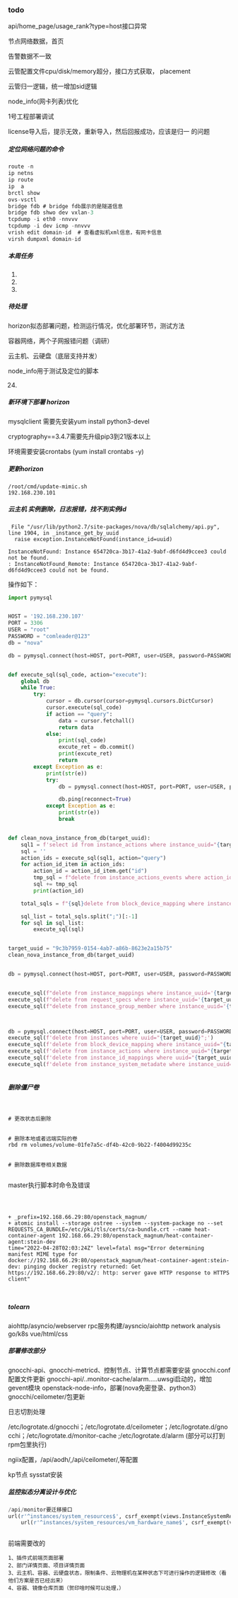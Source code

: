 ### todo



api/home_page/usage_rank?type=host接口异常

节点网络数据，首页

告警数据不一致

云管配置文件cpu/disk/memory超分，接口方式获取， placement

云管归一逻辑，统一增加sid逻辑







node_info(网卡列表)优化

1号工程部署调试





license导入后，提示无效，重新导入，然后回报成功，应该是归一 的问题











##### 定位网络问题的命令

```javascript
route -n
ip netns 
ip route
ip  a
brctl show
ovs-vsctl
bridge fdb # bridge fdb展示的是隧道信息
bridge fdb shwo dev vxlan-3
tcpdump -i eth0 -nnvvv
tcpdump -i dev icmp -nnvvv
vrish edit domain-id  # 查看虚拟机xml信息，有网卡信息
virsh dumpxml domain-id
```



##### 本周任务

1. 
2. 
3. 





##### 待处理

horizon拟态部署问题，检测运行情况，优化部署环节，测试方法

容器网络，两个子网报错问题（调研）

云主机、云硬盘（底层支持并发）

node_info用于测试及定位的脚本



24. 











##### 新环境下部署 horizon

mysqlclient 需要先安装yum install python3-devel

cryptography==3.4.7需要先升级pip3到21版本以上

环境需要安装crontabs (yum install crontabs -y)















##### 更新horizon  



```
/root/cmd/update-mimic.sh
192.168.230.101

```







##### 云主机 实例删除，日志报错，找不到实例id 

```
 File "/usr/lib/python2.7/site-packages/nova/db/sqlalchemy/api.py", line 1904, in _instance_get_by_uuid
  raise exception.InstanceNotFound(instance_id=uuid)

InstanceNotFound: Instance 654720ca-3b17-41a2-9abf-d6fd4d9ccee3 could not be found.
: InstanceNotFound_Remote: Instance 654720ca-3b17-41a2-9abf-d6fd4d9ccee3 could not be found.
```

操作如下：

```python
import pymysql


HOST = '192.168.230.107'
PORT = 3306
USER = "root"
PASSWORD = "comleader@123"
db = "nova"

db = pymysql.connect(host=HOST, port=PORT, user=USER, password=PASSWORD, database=db)


def execute_sql(sql_code, action="execute"):
    global db
    while True:
        try:
            cursor = db.cursor(cursor=pymysql.cursors.DictCursor)
            cursor.execute(sql_code)
            if action == "query":
                data = cursor.fetchall()
                return data
            else:
                print(sql_code)
                excute_ret = db.commit()
                print(excute_ret)
                return
        except Exception as e:
            print(str(e))
            try:
                db = pymysql.connect(host=HOST, port=PORT, user=USER, password=PASSWORD, database=db)

                db.ping(reconnect=True)
            except Exception as e:
                print(str(e))
                break


def clean_nova_instance_from_db(target_uuid):
    sql1 = f'select id from instance_actions where instance_uuid="{target_uuid}";'
    sql = ''
    action_ids = execute_sql(sql1, action="query")
    for action_id_item in action_ids:
        action_id = action_id_item.get("id")
        tmp_sql = f"delete from instance_actions_events where action_id='{action_id}';"
        sql += tmp_sql
        print(action_id)

    total_sqls = f"{sql}delete from block_device_mapping where instance_uuid='{target_uuid}';delete from instance_actions where instance_uuid='{target_uuid}';delete from instance_extra where instance_uuid='{target_uuid}';delete from instance_faults where instance_uuid='{target_uuid}';delete from instance_groups where uuid='{target_uuid}';delete from instance_id_mappings where uuid='{target_uuid}';delete from instance_info_caches where instance_uuid='{target_uuid}';delete from instance_metadata where instance_uuid='{target_uuid}';delete from instance_system_metadata where instance_uuid='{target_uuid}';delete from migrations where instance_uuid='{target_uuid}';delete from virtual_interfaces where instance_uuid='{target_uuid}';delete from instances where uuid='{target_uuid}';"

    sql_list = total_sqls.split(";")[:-1]
    for sql in sql_list:
        execute_sql(sql)


target_uuid = "9c3b7959-0154-4ab7-a86b-8623e2a15b75"
clean_nova_instance_from_db(target_uuid)


db = pymysql.connect(host=HOST, port=PORT, user=USER, password=PASSWORD, database="nova_api")


execute_sql(f"delete from instance_mappings where instance_uuid='{target_uuid}';")
execute_sql(f"delete from request_specs where instance_uuid='{target_uuid}';")
execute_sql(f"delete from instance_group_member where instance_uuid='{target_uuid}';")



db = pymysql.connect(host=HOST, port=PORT, user=USER, password=PASSWORD, database="nova_cell0")
execute_sql(f'delete from instances where uuid="{target_uuid}";')
execute_sql(f'delete from block_device_mapping where instance_uuid="{target_uuid}";')
execute_sql(f'delete from instance_actions where instance_uuid="{target_uuid}";')
execute_sql(f'delete from instance_id_mappings where uuid="{target_uuid}";')
execute_sql(f'delete from instance_system_metadate where instance_uuid="{target_uuid}";')



```





##### 删除僵尸卷

```


# 更改状态后删除


# 删除本地或者远端实际的卷
rbd rm volumes/volume-01fe7a5c-df4b-42c0-9b22-f4004d99235c


# 删除数据库卷相关数据


```







master执行脚本时命令及错误

```



+ _prefix=192.168.66.29:80/openstack_magnum/
+ atomic install --storage ostree --system --system-package no --set REQUESTS_CA_BUNDLE=/etc/pki/tls/certs/ca-bundle.crt --name heat-container-agent 192.168.66.29:80/openstack_magnum/heat-container-agent:stein-dev
time="2022-04-28T02:03:24Z" level=fatal msg="Error determining manifest MIME type for docker://192.168.66.29:80/openstack_magnum/heat-container-agent:stein-dev: pinging docker registry returned: Get https://192.168.66.29:80/v2/: http: server gave HTTP response to HTTPS client" 



```



##### tolearn

aiohttp/asyncio/webserver
rpc服务构建/aysncio/aiohttp
network analysis
go/k8s
vue/html/css






##### 部署修改部分

gnocchi-api、gnocchi-metricd、控制节点、计算节点都需要安装
gnocchi.conf配置文件更新
gnocchi-api/..monitor-cache/alarm.....uwsgi启动的，增加gevent模块
openstack-node-info，部署(nova免密登录、python3）
gnocchi/ceilometer/包更新

日志切割处理

/etc/logrotate.d/gnocchi；/etc/logrotate.d/ceilometer；/etc/logrotate.d/gnocchi；/etc/logrotate.d/monitor-cache ;/etc/logrotate.d/alarm (部分可以打到rpm包里执行)

ngiix配置，/api/aodh/,/api/ceilometer/,等配置

kp节点 sysstat安装





##### 监控拟态分离设计与优化

```python
/api/monitor要迁移接口
url(r'^instances/system_resources$', csrf_exempt(views.InstanceSystemResourceView.as_view()), name='获取vm实例'),(已用缓存处理，暂时不用修改)
    url(r'^instances/system_resources/vm_hardware_name$', csrf_exempt(views.VmHardwareNameApi.as_view()), name='获取云主机网卡/硬盘名称'),



```



前端需要改的

```
1、插件式前端页面部署
2、部门详情页面、项目详情页面
3、云主机、容器、云硬盘状态，限制条件、云物理机在某种状态下可进行操作的逻辑修改（看他们方案是否已经出来）
4、容器、镜像仓库页面（贺印啥时候可以处理，）
```



